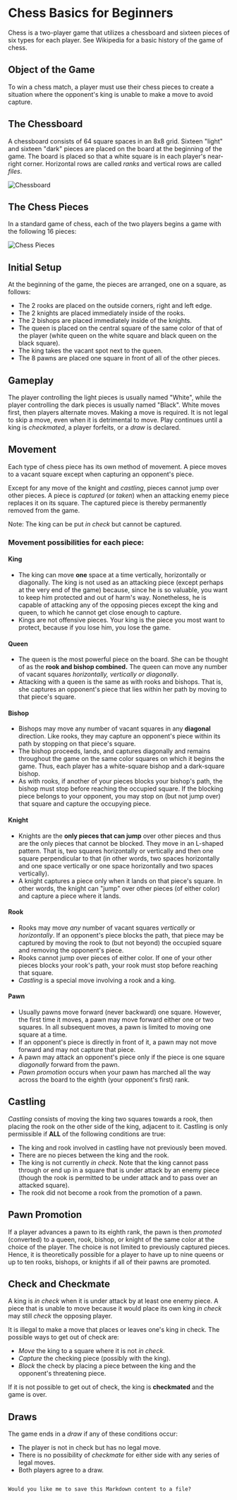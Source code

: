 # Chess Basics for Beginners     

Chess is a two-player game that utilizes a chessboard and sixteen pieces of six types for each player. See Wikipedia for a basic history of the game of chess.

## Object of the Game

To win a chess match, a player must use their chess pieces to create a situation where the opponent's king is unable to make a move to avoid capture.

## The Chessboard

A chessboard consists of 64 square spaces in an 8x8 grid. Sixteen "light" and sixteen "dark" pieces are placed on the board at the beginning of the game. The board is placed so that a white square is in each player's near-right corner. Horizontal rows are called *ranks* and vertical rows are called *files*.

![Chessboard](Chessboard.jpeg)

## The Chess Pieces

In a standard game of chess, each of the two players begins a game with the following 16 pieces:

![Chess Pieces](Chesspieces.jpeg)

## Initial Setup

At the beginning of the game, the pieces are arranged, one on a square, as follows:

- The 2 rooks are placed on the outside corners, right and left edge.
- The 2 knights are placed immediately inside of the rooks.
- The 2 bishops are placed immediately inside of the knights.
- The queen is placed on the central square of the same color of that of the player (white queen on the white square and black queen on the black square).
- The king takes the vacant spot next to the queen.
- The 8 pawns are placed one square in front of all of the other pieces.

## Gameplay

The player controlling the light pieces is usually named "White", while the player controlling the dark pieces is usually named "Black". White moves first, then players alternate moves. Making a move is required. It is not legal to skip a move, even when it is detrimental to move. Play continues until a king is *checkmated*, a player forfeits, or a *draw* is declared.

## Movement

Each type of chess piece has its own method of movement. A piece moves to a vacant square except when capturing an opponent's piece.

Except for any move of the knight and *castling*, pieces cannot jump over other pieces. A piece is *captured* (or *taken*) when an attacking enemy piece replaces it on its square. The captured piece is thereby permanently removed from the game.

Note: The king can be put *in check* but cannot be captured.

### Movement possibilities for each piece:

#### King

- The king can move **one** space at a time vertically, horizontally or diagonally. The king is not used as an attacking piece (except perhaps at the very end of the game) because, since he is so valuable, you want to keep him protected and out of harm's way. Nonetheless, he is capable of attacking any of the opposing pieces except the king and queen, to which he cannot get close enough to capture.
- Kings are not offensive pieces. Your king is the piece you most want to protect, because if you lose him, you lose the game.

#### Queen

- The queen is the most powerful piece on the board. She can be thought of as the **rook and bishop combined.** The queen can move any number of vacant squares *horizontally, vertically or diagonally*.
- Attacking with a queen is the same as with rooks and bishops. That is, she captures an opponent's piece that lies within her path by moving to that piece's square.

#### Bishop

- Bishops may move any number of vacant squares in any **diagonal** direction. Like rooks, they may capture an opponent's piece within its path by stopping on that piece's square.
- The bishop proceeds, lands, and captures diagonally and remains throughout the game on the same color squares on which it begins the game. Thus, each player has a white-square bishop and a dark-square bishop.
- As with rooks, if another of your pieces blocks your bishop's path, the bishop must stop before reaching the occupied square. If the blocking piece belongs to your opponent, you may stop on (but not jump over) that square and capture the occupying piece.

#### Knight

- Knights are the **only pieces that can jump** over other pieces and thus are the only pieces that cannot be blocked. They move in an L-shaped pattern. That is, two squares horizontally or vertically and then one square perpendicular to that (in other words, two spaces horizontally and one space vertically or one space horizontally and two spaces vertically).
- A knight captures a piece only when it lands on that piece's square. In other words, the knight can "jump" over other pieces (of either color) and capture a piece where it lands.

#### Rook

- Rooks may move *any* number of vacant squares *vertically* or *horizontally*. If an opponent's piece blocks the path, that piece may be captured by moving the rook to (but not beyond) the occupied square and removing the opponent's piece.
- Rooks cannot jump over pieces of either color. If one of your other pieces blocks your rook's path, your rook must stop before reaching that square.
- *Castling* is a special move involving a rook and a king.

#### Pawn

- Usually pawns move forward (never backward) one square. However, the first time it moves, a pawn may move forward either one or two squares. In all subsequent moves, a pawn is limited to moving one square at a time.
- If an opponent's piece is directly in front of it, a pawn may not move forward and may not capture that piece.
- A pawn may attack an opponent's piece only if the piece is one square *diagonally* forward from the pawn.
- *Pawn promotion* occurs when your pawn has marched all the way across the board to the eighth (your opponent's first) rank.

## Castling

*Castling* consists of moving the king two squares towards a rook, then placing the rook on the other side of the king, adjacent to it. Castling is only permissible if **ALL** of the following conditions are true:

- The king and rook involved in castling have not previously been moved.
- There are no pieces between the king and the rook.
- The king is not currently *in check*. Note that the king cannot pass through or end up in a square that is under attack by an enemy piece (though the rook is permitted to be under attack and to pass over an attacked square).
- The rook did not become a rook from the promotion of a pawn.

## Pawn Promotion

If a player advances a pawn to its eighth rank, the pawn is then *promoted* (converted) to a queen, rook, bishop, or knight of the same color at the choice of the player. The choice is not limited to previously captured pieces. Hence, it is theoretically possible for a player to have up to nine queens or up to ten rooks, bishops, or knights if all of their pawns are promoted.

## Check and Checkmate

A king is *in check* when it is under attack by at least one enemy piece. A piece that is unable to move because it would place its own king *in check* may still *check* the opposing player.

It is illegal to make a move that places or leaves one's king in check. The possible ways to get out of check are:

- *Move* the king to a square where it is not *in check*.
- *Capture* the checking piece (possibly with the king).
- *Block* the check by placing a piece between the king and the opponent's threatening piece.

If it is not possible to get out of check, the king is **checkmated** and the game is over.

## Draws

The game ends in a *draw* if any of these conditions occur:

- The player is not in check but has no legal move.
- There is no possibility of *checkmate* for either side with any series of legal moves.
- Both players agree to a draw.
```

Would you like me to save this Markdown content to a file?